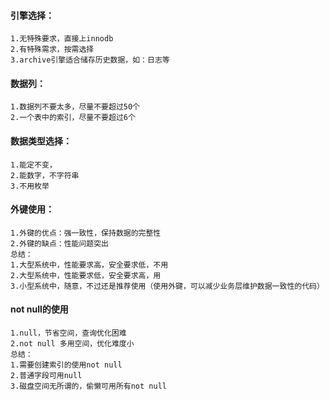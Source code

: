 #### 引擎选择：
    1.无特殊要求，直接上innodb
    2.有特殊需求，按需选择
    3.archive引擎适合储存历史数据，如：日志等
    
#### 数据列：
    1.数据列不要太多，尽量不要超过50个
    2.一个表中的索引，尽量不要超过6个
    
#### 数据类型选择：
    1.能定不变，
    2.能数字，不字符串
    3.不用枚举
    

#### 外键使用：
    1.外键的优点：强一致性，保持数据的完整性
    2.外键的缺点：性能问题突出
    总结：
    1.大型系统中，性能要求高，安全要求低，不用
    2.大型系统中，性能要求低，安全要求高，用
    3.小型系统中，随意，不过还是推荐使用（使用外键，可以减少业务层维护数据一致性的代码）
    
#### not null的使用
    1.null，节省空间，查询优化困难
    2.not null 多用空间，优化难度小
    总结：
    1.需要创建索引的使用not null
    2.普通字段可用null
    3.磁盘空间无所谓的，偷懒可用所有not null
    


       